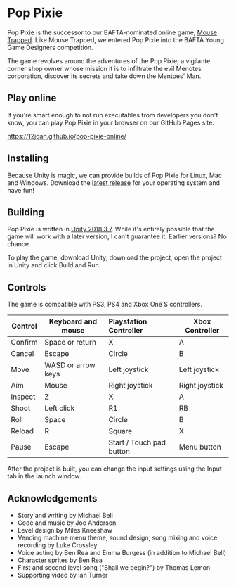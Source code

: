 # Pop Pixie

Pop Pixie is the successor to our BAFTA-nominated online game, [Mouse Trapped](https://github.com/12joan/mouse_trapped). Like Mouse Trapped, we entered Pop Pixie into the BAFTA Young Game Designers competition. 

The game revolves around the adventures of the Pop Pixie, a vigilante corner shop owner whose mission it is to infiltrate the evil Menotes corporation, discover its secrets and take down the Mentoes' Man. 

## Play online

If you're smart enough to not run executables from developers you don't know, you can play Pop Pixie in your browser on our GitHub Pages site. 

https://12joan.github.io/pop-pixie-online/

## Installing

Because Unity is magic, we can provide builds of Pop Pixie for Linux, Mac and Windows. Download the [latest release](https://github.com/12joan/pop-pixie/releases/latest) for your operating system and have fun!

## Building

Pop Pixie is written in [Unity 2018.3.7](https://unity3d.com/pt/unity/whats-new/2018.3.7). While it's entirely possible that the game will work with a later version, I can't guarantee it. Earlier versions? No chance. 

To play the game, download Unity, download the project, open the project in Unity and click Build and Run. 

## Controls

The game is compatible with PS3, PS4 and Xbox One S controllers. 

| Control | Keyboard and mouse | Playstation Controller   | Xbox Controller |
| ------- | ------------------ | :----------------------- | --------------- |
| Confirm | Space or return    | X                        | A               |
| Cancel  | Escape             | Circle                   | B               |
| Move    | WASD or arrow keys | Left joystick            | Left joystick   |
| Aim     | Mouse              | Right joystick           | Right joystick  |
| Inspect | Z                  | X                        | A               |
| Shoot   | Left click         | R1                       | RB              |
| Roll    | Space              | Circle                   | B               |
| Reload  | R                  | Square                   | X               |
| Pause   | Escape             | Start / Touch pad button | Menu button     |

After the project is built, you can change the input settings using the Input tab in the launch window. 

## Acknowledgements

- Story and writing by Michael Bell
- Code and music by Joe Anderson
- Level design by Miles Kneeshaw
- Vending machine menu theme, sound design, song mixing and voice recording by Luke Crossley
- Voice acting by Ben Rea and Emma Burgess (in addition to Michael Bell)
- Character sprites by Ben Rea
- First and second level song ("Shall we begin?") by Thomas Lemon
- Supporting video by Ian Turner
